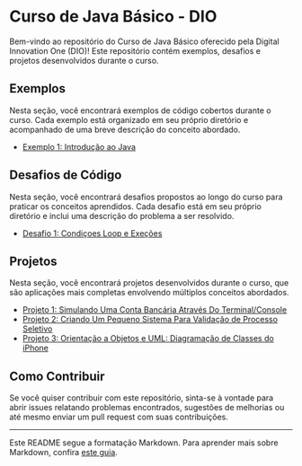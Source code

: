 # Curso de Java Básico - DIO

Bem-vindo ao repositório do Curso de Java Básico oferecido pela Digital Innovation One (DIO)! Este repositório contém exemplos, desafios e projetos desenvolvidos durante o curso.

## Exemplos

Nesta seção, você encontrará exemplos de código cobertos durante o curso. Cada exemplo está organizado em seu próprio diretório e acompanhado de uma breve descrição do conceito abordado.

- [Exemplo 1: Introdução ao Java](exemplos/introducao-java)


## Desafios de Código

Nesta seção, você encontrará desafios propostos ao longo do curso para praticar os conceitos aprendidos. Cada desafio está em seu próprio diretório e inclui uma descrição do problema a ser resolvido.

- [Desafio 1: Condiçoes Loop e Exeções](desafio-de-codigo/condições-loops-e-execoes-java)

## Projetos

Nesta seção, você encontrará projetos desenvolvidos durante o curso, que são aplicações mais completas envolvendo múltiplos conceitos abordados.

- [Projeto 1: Simulando Uma Conta Bancária Através Do Terminal/Console](desafio/conta-banco)
- [Projeto 2: Criando Um Pequeno Sistema Para Validação de Processo Seletivo](desafio/controle-fluxo)
- [Projeto 3: Orientação a Objetos e UML: Diagramação de Classes do iPhone](desafio/diagramação-classes-do-iphone)

## Como Contribuir

Se você quiser contribuir com este repositório, sinta-se à vontade para abrir issues relatando problemas encontrados, sugestões de melhorias ou até mesmo enviar um pull request com suas contribuições.

---

Este README segue a formatação Markdown. Para aprender mais sobre Markdown, confira [este guia](https://www.markdownguide.org/).
